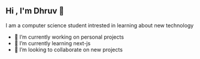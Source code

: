 ## Hi , I'm Dhruv 👋

I am a computer science student  intrested in learning about new technology

- 🔭 I’m currently working on personal projects
- 🌱 I’m currently learning next-js
- 👯 I’m looking to collaborate on new projects

<!--
**druvetron/druvetron** is a ✨ _special_ ✨ repository because its `README.md` (this file) appears on your GitHub profile.

Here are some ideas to get you started:

- 🔭 I’m currently working on ...
- 🌱 I’m currently learning ...
- 👯 I’m looking to collaborate on ...
- 🤔 I’m looking for help with ...
- 💬 Ask me about ...
- 📫 How to reach me: ...
- 😄 Pronouns: ...
- ⚡ Fun fact: ...
-->
